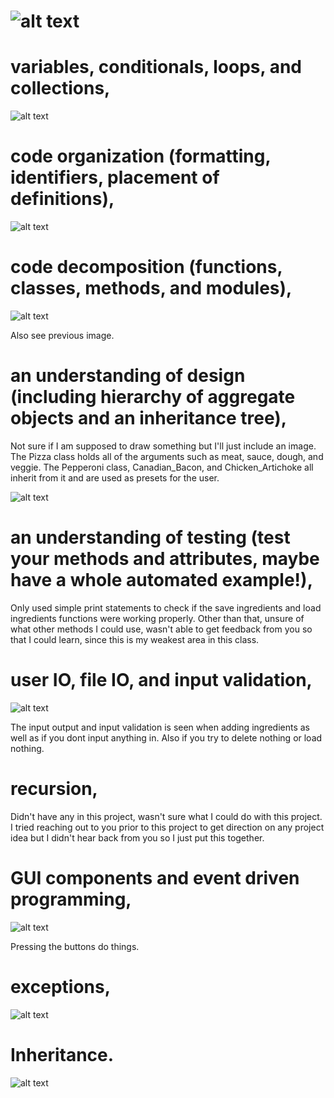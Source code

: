 # ![alt text](https://im.ezgif.com/tmp/ezgif-1-6c82b8696f05.gif)

# variables, conditionals, loops, and collections,

![alt text](https://i.imgur.com/GzxWCyz.png)

# code organization (formatting, identifiers, placement of definitions),

![alt text](https://i.imgur.com/L4Yxau2.png)

# code decomposition (functions, classes, methods, and modules),

![alt text](https://i.imgur.com/105O70a.png)

Also see previous image.
# an understanding of design (including hierarchy of aggregate objects and an inheritance tree),

Not sure if I am supposed to draw something but I'll just include an image. The Pizza class holds all of the arguments such as meat, sauce, dough, and veggie. The Pepperoni class, Canadian_Bacon, and Chicken_Artichoke all inherit from it and are used as presets for the user.

![alt text](https://i.imgur.com/105O70a.png)

# an understanding of testing (test your methods and attributes, maybe have a whole automated example!),

Only used simple print statements to check if the save ingredients and load ingredients functions were working properly. Other than that, unsure of what other methods I could use, wasn't able to get feedback from you so that I could learn, since this is my weakest area in this class.

# user IO, file IO, and input validation,

![alt text](https://i.imgur.com/GzxWCyz.png)

The input output and input validation is seen when adding ingredients as well as if you dont input anything in. Also if you try to delete nothing or load nothing.
# recursion,

Didn't have any in this project, wasn't sure what I could do with this project. I tried reaching out to you prior to this project to get direction on any project idea but I didn't hear back from you so I just put this together.

# GUI components and event driven programming,

![alt text](https://i.imgur.com/HcPuz3d.png)

Pressing the buttons do things.
# exceptions,

![alt text](https://i.imgur.com/PBAmyU5.png)

# Inheritance.

![alt text](https://i.imgur.com/105O70a.png)
